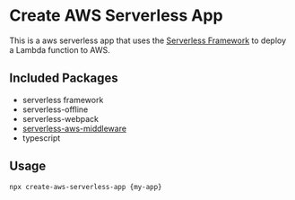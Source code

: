 # Create AWS Serverless App

This is a aws serverless app that uses the [Serverless Framework](https://serverless.com) to deploy a Lambda function to AWS.

## Included Packages

- serverless framework
- serverless-offline
- serverless-webpack
- [serverless-aws-middleware](https://github.com/lukasjhan/serverless-aws-middleware)
- typescript

## Usage

```
npx create-aws-serverless-app {my-app}
```
